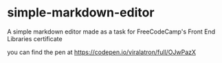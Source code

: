 # simple-markdown-editor
A simple markdown editor made as a task for FreeCodeCamp's Front End Libraries certificate

you can find the pen at https://codepen.io/viralatron/full/OJwPazX
